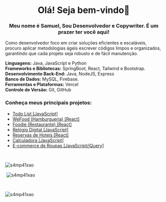 <h1 align="center">Olá! Seja bem-vindo👋</h1>
<h3 align="center">Meu nome é Samuel, Sou Desenvolvedor e Copywriter. É um prazer ter você aqui!</h3>

Como desenvolvedor foco em criar soluções eficientes e escaláveis, procuro aplicar metodologias ágeis escrever códigos limpos e organizados, garantindo que cada projeto seja robusto e de fácil manutenção.

<strong>Linguagens:</strong> Java, JavaScript e Python
<br>
<strong>Frameworks e Bibliotecas:</strong> SpringBoot, React, Tailwind e Bootstrap.
<br>
<strong>Desenvolvimento Back-End:</strong> Java, NodeJS, Express
<br>
<strong>Banco de Dados:</strong> MySQL, Firebase.
<br>
<strong>Ferramentas e Plataformas:</strong> Vercel
<br>
<strong>Controle de Versão:</strong> Git, GitHub


<h3>Conheça meus principais projetos:</h3>

<ul>
    <li><a href="https://todo-list-one-blush.vercel.app/" target="_blank">Todo List [JavaScript]</a></li>
    <li><a href="https://wefood.vercel.app/" target="_blank">WeFood (Hamburgueria) [React]</a></li>
    <li><a href="https://restaurant-landing-page-mocha.vercel.app/" target="_blank">Foodie (Restaurante) [React]</a></li>
    <li><a href="https://relogio-digital-psi-rust.vercel.app/" target="_blank">Relógio Digital [JavaScript]</a></li>
    <li><a href="https://experience-react-tailwind.vercel.app/" target="_blank">Reservas de Hoteis [React]</a></li>
    <li><a href="https://calculator-project-three-theta.vercel.app/" target="_blank">Calculadora [JavaScript]</a></li>
    <li><a href="https://e-commerce-j-query-bootstrap.vercel.app/" target="_blank">E-commerce de Roupas [JavaScript/jQuery]</a></li>
</ul>

<br>

<p><img align="left" src="https://github-readme-stats.vercel.app/api/top-langs?username=s4mp41xao&show_icons=true&locale=en&layout=compact" alt="s4mp41xao" /></p>

<br>

<p>&nbsp;<img align="center" src="https://github-readme-stats.vercel.app/api?username=s4mp41xao&show_icons=true&locale=en" alt="s4mp41xao" /></p>

<br>

<p><img align="center" src="https://github-readme-streak-stats.herokuapp.com/?user=s4mp41xao&" alt="s4mp41xao" /></p>
